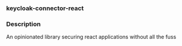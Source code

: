 ### keycloak-connector-react

### Description
An opinionated library securing react applications without all the fuss
